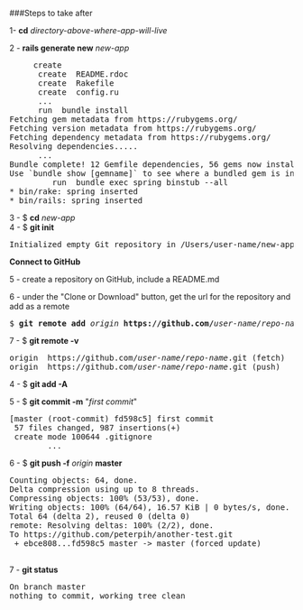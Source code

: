 ###Steps to take after

1- <b>cd</b> <em>directory-above-where-app-will-live</em>

2 - <b>rails generate new</b> <em>new-app</em>
<pre>
     create  
      create  README.rdoc
      create  Rakefile
      create  config.ru
      ...
      run  bundle install
Fetching gem metadata from https://rubygems.org/
Fetching version metadata from https://rubygems.org/
Fetching dependency metadata from https://rubygems.org/
Resolving dependencies.....
      ...
Bundle complete! 12 Gemfile dependencies, 56 gems now installed.
Use `bundle show [gemname]` to see where a bundled gem is installed.
         run  bundle exec spring binstub --all
* bin/rake: spring inserted
* bin/rails: spring inserted
</pre>

3 - $ <b>cd</b> <em>new-app</em>  
4 - $ <b>git init</b>
<pre>
Initialized empty Git repository in /Users/user-name/new-app/.git/
</pre>

<b>Connect to GitHub</b>

5 - create a repository on GitHub, include a README.md

6 - under the "Clone or Download" button, get the url for the repository and add as a remote
<pre>
$ <b>git remote add</b> <em>origin</em> <b>https://github.com/</b><em>user-name</em>/<em>repo-name</em><b>.git</b>
</pre>

7 - $ <b>git remote -v</b>
<pre>
origin	https://github.com/<em>user-name</em>/<em>repo-name</em>.git (fetch)
origin	https://github.com/<em>user-name</em>/<em>repo-name</em>.git (push)
</pre>

4 - $ <b>git add -A</b>

5 - $ <b>git commit -m</b> "<em>first commit</em>"
<pre>
[master (root-commit) fd598c5] first commit
 57 files changed, 987 insertions(+)
 create mode 100644 .gitignore
        ...
</pre>

6 - $ <b>git push -f</b> <em>origin</em> <b>master</b>
<pre>
Counting objects: 64, done.
Delta compression using up to 8 threads.
Compressing objects: 100% (53/53), done.
Writing objects: 100% (64/64), 16.57 KiB | 0 bytes/s, done.
Total 64 (delta 2), reused 0 (delta 0)
remote: Resolving deltas: 100% (2/2), done.
To https://github.com/peterpih/another-test.git
 + ebce808...fd598c5 master -> master (forced update)
 </pre>
 
7 - <b>git status</b>
<pre>
On branch master
nothing to commit, working tree clean
</pre>
